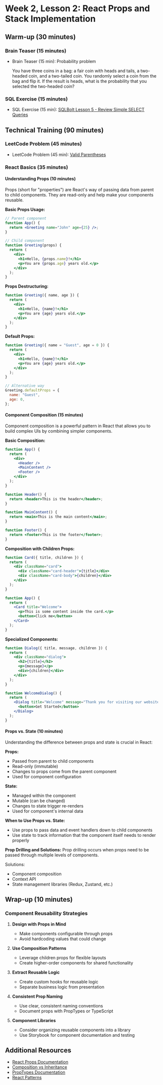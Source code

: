 # Week 2, Lesson 2: React Props and Stack Implementation

## Warm-up (30 minutes)

### Brain Teaser (15 minutes)

- Brain Teaser (15 min): Probability problem

  You have three coins in a bag: a fair coin with heads and tails, a two-headed coin, and a two-tailed coin. You randomly select a coin from the bag and flip it. If the result is heads, what is the probability that you selected the two-headed coin?

### SQL Exercise (15 minutes)

- SQL Exercise (15 min): [SQLBolt Lesson 5 - Review Simple SELECT Queries](https://sqlbolt.com/lesson/select_queries_review)

## Technical Training (90 minutes)

### LeetCode Problem (45 minutes)

- LeetCode Problem (45 min): [Valid Parentheses](https://leetcode.com/problems/valid-parentheses/)

### React Basics (35 minutes)

#### Understanding Props (10 minutes)

Props (short for "properties") are React's way of passing data from parent to child components. They are read-only and help make your components reusable.

**Basic Props Usage:**

```jsx
// Parent component
function App() {
  return <Greeting name="John" age={25} />;
}

// Child component
function Greeting(props) {
  return (
    <div>
      <h1>Hello, {props.name}!</h1>
      <p>You are {props.age} years old.</p>
    </div>
  );
}
```

**Props Destructuring:**

```jsx
function Greeting({ name, age }) {
  return (
    <div>
      <h1>Hello, {name}!</h1>
      <p>You are {age} years old.</p>
    </div>
  );
}
```

**Default Props:**

```jsx
function Greeting({ name = "Guest", age = 0 }) {
  return (
    <div>
      <h1>Hello, {name}!</h1>
      <p>You are {age} years old.</p>
    </div>
  );
}

// Alternative way
Greeting.defaultProps = {
  name: "Guest",
  age: 0,
};
```

#### Component Composition (15 minutes)

Component composition is a powerful pattern in React that allows you to build complex UIs by combining simpler components.

**Basic Composition:**

```jsx
function App() {
  return (
    <div>
      <Header />
      <MainContent />
      <Footer />
    </div>
  );
}

function Header() {
  return <header>This is the header</header>;
}

function MainContent() {
  return <main>This is the main content</main>;
}

function Footer() {
  return <footer>This is the footer</footer>;
}
```

**Composition with Children Props:**

```jsx
function Card({ title, children }) {
  return (
    <div className="card">
      <div className="card-header">{title}</div>
      <div className="card-body">{children}</div>
    </div>
  );
}

function App() {
  return (
    <Card title="Welcome">
      <p>This is some content inside the card.</p>
      <button>Click me</button>
    </Card>
  );
}
```

**Specialized Components:**

```jsx
function Dialog({ title, message, children }) {
  return (
    <div className="dialog">
      <h2>{title}</h2>
      <p>{message}</p>
      <div>{children}</div>
    </div>
  );
}

function WelcomeDialog() {
  return (
    <Dialog title="Welcome" message="Thank you for visiting our website!">
      <button>Get Started</button>
    </Dialog>
  );
}
```

#### Props vs. State (10 minutes)

Understanding the difference between props and state is crucial in React:

**Props:**

- Passed from parent to child components
- Read-only (immutable)
- Changes to props come from the parent component
- Used for component configuration

**State:**

- Managed within the component
- Mutable (can be changed)
- Changes to state trigger re-renders
- Used for component's internal data

**When to Use Props vs. State:**

- Use props to pass data and event handlers down to child components
- Use state to track information that the component itself needs to render properly

**Prop Drilling and Solutions:**
Prop drilling occurs when props need to be passed through multiple levels of components.

Solutions:

- Component composition
- Context API
- State management libraries (Redux, Zustand, etc.)

## Wrap-up (10 minutes)

### Component Reusability Strategies

1. **Design with Props in Mind**

   - Make components configurable through props
   - Avoid hardcoding values that could change

2. **Use Composition Patterns**

   - Leverage children props for flexible layouts
   - Create higher-order components for shared functionality

3. **Extract Reusable Logic**

   - Create custom hooks for reusable logic
   - Separate business logic from presentation

4. **Consistent Prop Naming**

   - Use clear, consistent naming conventions
   - Document props with PropTypes or TypeScript

5. **Component Libraries**
   - Consider organizing reusable components into a library
   - Use Storybook for component documentation and testing

## Additional Resources

- [React Props Documentation](https://reactjs.org/docs/components-and-props.html)
- [Composition vs Inheritance](https://reactjs.org/docs/composition-vs-inheritance.html)
- [PropTypes Documentation](https://reactjs.org/docs/typechecking-with-proptypes.html)
- [React Patterns](https://reactpatterns.com/)
